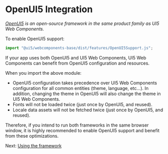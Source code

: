 # OpenUI5 Integration

*[OpenUI5](https://openui5.org/) is an open-source framework in the same product family as UI5 Web Components.*

To enable OpenUI5 support:

```js
import "@ui5/webcomponents-base/dist/features/OpenUI5Support.js";
```

If your app uses both OpenUI5 and UI5 Web Components, UI5 Web Components can benefit
from OpenUI5 configuration and resources.

When you import the above module:
- OpenUI5 configuration takes precedence over UI5 Web Components configuration
  for all common entities (theme, language, etc...). In addition, changing the theme
  in OpenUI5 will also change the theme in UI5 Web Components.
- Fonts will not be loaded twice (just once by OpenUI5, and reused).
- Locale data assets will not be fetched twice (just once by OpenUI5, and reused).

Therefore, if you intend to run both frameworks in the same browser window,
it is highly recommended to enable OpenUI5 support and benefit from these optimizations.

Next: [Using the framework](05-other-framework-level-APIs.md)
